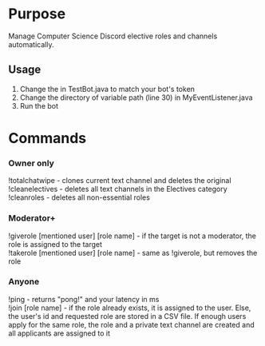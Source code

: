 # Purpose
Manage Computer Science Discord elective roles and channels automatically.

## Usage
1. Change the <token> in TestBot.java to match your bot's token
2. Change the directory of variable path (line 30) in MyEventListener.java
3. Run the bot

# Commands
### Owner only
!totalchatwipe - clones current text channel and deletes the original  
!cleanelectives - deletes all text channels in the Electives category  
!cleanroles - deletes all non-essential roles  

### Moderator+
!giverole [mentioned user] [role name] - if the target is not a moderator, the role is assigned to the target  
!takerole [mentioned user] [role name] - same as !giverole, but removes the role  

### Anyone
!ping - returns "pong!" and your latency in ms  
!join [role name] - if the role already exists, it is assigned to the user. Else, the user's id and requested role are stored in a CSV file. If enough users apply for the same role, the role and a private text channel are created and all applicants are assigned to it
